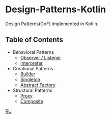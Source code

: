 # Design-Patterns-Kotlin
Design Patterns(GoF) implemented in Kotlin. 


## Table of Contents

* Behavioral Patterns
	* [Observer / Listener]()
	* [Interpreter]()
* Creational Patterns
	* [Builder]()
	* [Singleton]()
	* [Abstract Factory]()
* Structural Patterns
	* [Proxy]()
	* [Composite]()
  
  
[RU](README.RU.md)

